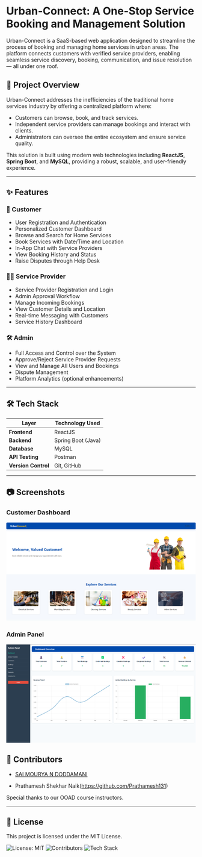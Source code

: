 # Urban-Connect: A One-Stop Service Booking and Management Solution

Urban-Connect is a SaaS-based web application designed to streamline the process of booking and managing home services in urban areas. The platform connects customers with verified service providers, enabling seamless service discovery, booking, communication, and issue resolution — all under one roof.

## 🚀 Project Overview

Urban-Connect addresses the inefficiencies of the traditional home services industry by offering a centralized platform where:

- Customers can browse, book, and track services.
- Independent service providers can manage bookings and interact with clients.
- Administrators can oversee the entire ecosystem and ensure service quality.

This solution is built using modern web technologies including **ReactJS**, **Spring Boot**, and **MySQL**, providing a robust, scalable, and user-friendly experience.

---

## ✨ Features

### 👤 Customer
- User Registration and Authentication
- Personalized Customer Dashboard
- Browse and Search for Home Services
- Book Services with Date/Time and Location
- In-App Chat with Service Providers
- View Booking History and Status
- Raise Disputes through Help Desk

### 🧑‍🔧 Service Provider
- Service Provider Registration and Login
- Admin Approval Workflow
- Manage Incoming Bookings
- View Customer Details and Location
- Real-time Messaging with Customers
- Service History Dashboard

### 🛠️ Admin
- Full Access and Control over the System
- Approve/Reject Service Provider Requests
- View and Manage All Users and Bookings
- Dispute Management
- Platform Analytics (optional enhancements)

---

## 🛠️ Tech Stack

| Layer         | Technology Used          |
|---------------|--------------------------|
| **Frontend**  | ReactJS                  |
| **Backend**   | Spring Boot (Java)       |
| **Database**  | MySQL                    |
| **API Testing** | Postman                |
| **Version Control** | Git, GitHub         |

---

## 📷 Screenshots

### Customer Dashboard
![Customer Dashboard](Images/ss3.png) 
### Admin Panel
![Admin Panel](Images/ss1.png)


## 👥 Contributors

- [SAI MOURYA N DODDAMANI](https://github.com/Saimourya1751600)

- Prathamesh Shekhar Naik(https://github.com/Prathamesh131)

Special thanks to our OOAD course instructors.

----

## 📜 License
This project is licensed under the MIT License.

![License: MIT](https://img.shields.io/badge/License-MIT-green.svg)
![Contributors](https://img.shields.io/badge/Contributors-4-blue)
![Tech Stack](https://img.shields.io/badge/Tech-ReactJS%20%7C%20SpringBoot%20%7C%20MySQL-yellow)
